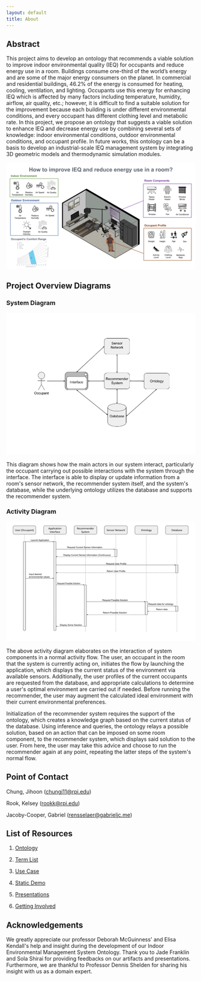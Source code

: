 ```yaml
---
layout: default
title: About
---
```


## Abstract

This project aims to develop an ontology that recommends a viable solution to improve indoor environmental quality (IEQ) for occupants and reduce energy use in a room. Buildings consume one-third of the world’s energy and are some of the major energy consumers on the planet. In commercial and residential buildings, 46.2% of the energy is consumed for heating, cooling, ventilation, and lighting. Occupants use this energy for enhancing IEQ which is affected by many factors including temperature, humidity, airflow, air quality, etc.; however, it is difficult to find a suitable solution for the improvement because each building is under different environmental conditions, and every occupant has different clothing level and metabolic rate.  In this project, we propose an ontology that suggests a viable solution to enhance IEQ and decrease energy use by combining several sets of knowledge: indoor environmental conditions, outdoor environmental conditions, and occupant profile. In future works, this ontology can be a basis to develop an industrial-scale IEQ management system by integrating 3D geometric models and thermodynamic simulation modules.

![System architecture diagram](images/OE_13_IEQ_Management_System_Abstract_Diagram.jpg)

## Project Overview Diagrams

### System Diagram

![System architecture diagram](images/SystemDiagram.jpg)

This diagram shows how the main actors in our system interact, particularly the occupant carrying out possible interactions with the system through the interface. The interface is able to display or update information from a room's sensor network, the recommender system itself, and the system's database, while the underlying ontology utilizes the database and supports the recommender system.

### Activity Diagram

![Activity diagram](images/ActivityDiagram.png)

The above activity diagram elaborates on the interaction of system components in a normal activity flow. The user, an occupant in the room that the system is currently acting on, initiates the flow by launching the application, which displays the current status of the environment via available sensors. Additionally, the user profiles of the current occupants are requested from the database, and appropriate calculations to determine a user's optimal environment are carried out if needed. Before running the recommender, the user may augment the calculated ideal environment with their current environmental preferences.

Initialization of the recommender system requires the support of the ontology, which creates a knowledge graph based on the current status of the database. Using inference and queries, the ontology relays a possible solution, based on an action that can be imposed on some room component, to the recommender system, which displays said solution to the user. From here, the user may take this advice and choose to run the recommender again at any point, repeating the latter steps of the system's normal flow.

## Point of Contact

Chung, Jihoon (chungj11@rpi.edu)

Rook, Kelsey (rookk@rpi.edu)

Jacoby-Cooper, Gabriel (rensselaer@gabrieljc.me)

## List of Resources

1. [Ontology](ontology.md)

2. [Term List](termlist.md)

3. [Use Case](usecase.md)

4. [Static Demo](demo.md) 

5. [Presentations](presentations.md)

6. [Getting Involved](gettinginvolved.md)

## Acknowledgements

<p>We greatly appreciate our professor Deborah McGuinness' and Elisa Kendall's help and insight during the development of our Indoor Environmental Management System Ontology. Thank you to Jade Franklin and Sola Shirai for providing feedbacks on our artifacts and presentations. Furthermore, we are thankful to Professor Dennis Shelden for sharing his insight with us as a domain expert.</p>
